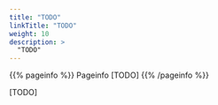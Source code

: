 ```yaml
---
title: "TODO"
linkTitle: "TODO"
weight: 10
description: >
  "TODO"
---
```


{{% pageinfo %}}
Pageinfo [TODO]
{{% /pageinfo %}}

[TODO]